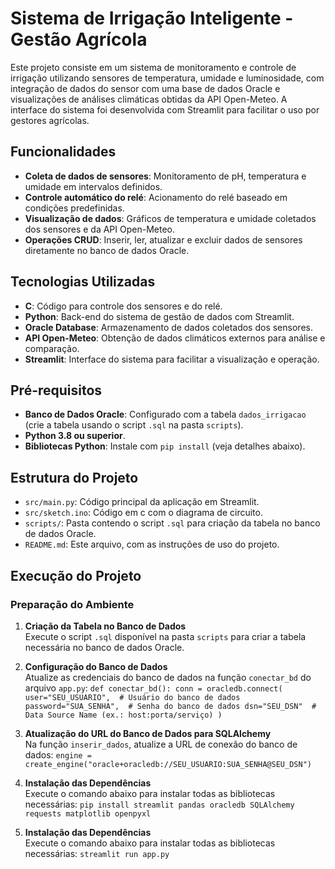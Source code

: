 # Sistema de Irrigação Inteligente - Gestão Agrícola

Este projeto consiste em um sistema de monitoramento e controle de irrigação utilizando sensores de temperatura, umidade e luminosidade, com integração de dados do sensor com uma base de dados Oracle e visualizações de análises climáticas obtidas da API Open-Meteo. A interface do sistema foi desenvolvida com Streamlit para facilitar o uso por gestores agrícolas.

## Funcionalidades

- **Coleta de dados de sensores**: Monitoramento de pH, temperatura e umidade em intervalos definidos.
- **Controle automático do relé**: Acionamento do relé baseado em condições predefinidas.
- **Visualização de dados**: Gráficos de temperatura e umidade coletados dos sensores e da API Open-Meteo.
- **Operações CRUD**: Inserir, ler, atualizar e excluir dados de sensores diretamente no banco de dados Oracle.

## Tecnologias Utilizadas

- **C**: Código para controle dos sensores e do relé.
- **Python**: Back-end do sistema de gestão de dados com Streamlit.
- **Oracle Database**: Armazenamento de dados coletados dos sensores.
- **API Open-Meteo**: Obtenção de dados climáticos externos para análise e comparação.
- **Streamlit**: Interface do sistema para facilitar a visualização e operação.

## Pré-requisitos

- **Banco de Dados Oracle**: Configurado com a tabela `dados_irrigacao` (crie a tabela usando o script `.sql` na pasta `scripts`).
- **Python 3.8 ou superior**.
- **Bibliotecas Python**: Instale com `pip install` (veja detalhes abaixo).

## Estrutura do Projeto

- `src/main.py`: Código principal da aplicação em Streamlit.
- `src/sketch.ino`: Código em c com o diagrama de circuito.
- `scripts/`: Pasta contendo o script `.sql` para criação da tabela no banco de dados Oracle.
- `README.md`: Este arquivo, com as instruções de uso do projeto.

## Execução do Projeto

### Preparação do Ambiente

1. **Criação da Tabela no Banco de Dados**  
   Execute o script `.sql` disponível na pasta `scripts` para criar a tabela necessária no banco de dados Oracle.

2. **Configuração do Banco de Dados**  
   Atualize as credenciais do banco de dados na função `conectar_bd` do arquivo `app.py`:
   `def conectar_bd():
       conn = oracledb.connect(
           user="SEU_USUARIO",  # Usuário do banco de dados
           password="SUA_SENHA",  # Senha do banco de dados
           dsn="SEU_DSN"  # Data Source Name (ex.: host:porta/serviço)
       )`

3. **Atualização do URL do Banco de Dados para SQLAlchemy**  
   Na função `inserir_dados`, atualize a URL de conexão do banco de dados:
   `engine = create_engine("oracle+oracledb://SEU_USUARIO:SUA_SENHA@SEU_DSN")`
   
4. **Instalação das Dependências**  
   Execute o comando abaixo para instalar todas as bibliotecas necessárias:
   `pip install streamlit pandas oracledb SQLAlchemy requests matplotlib openpyxl`

4. **Instalação das Dependências**  
   Execute o comando abaixo para instalar todas as bibliotecas necessárias:
   `streamlit run app.py`
